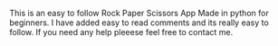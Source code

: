 This is an easy to follow Rock Paper Scissors App Made in python for beginners. I have added easy to read comments and its really easy to follow.
If you need any help pleeese feel free to contact me.
